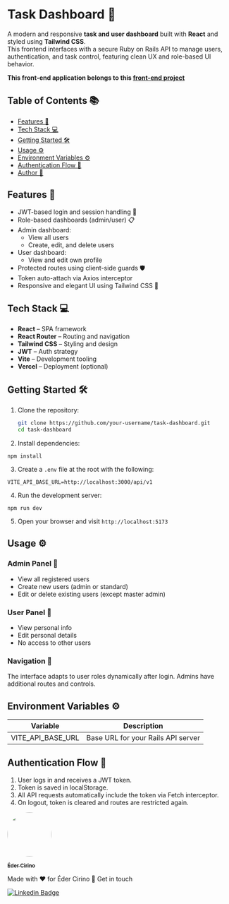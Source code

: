 # Task Dashboard 🧩

A modern and responsive **task and user dashboard** built with **React** and styled using **Tailwind CSS**.  
This frontend interfaces with a secure Ruby on Rails API to manage users, authentication, and task control, featuring clean UX and role-based UI behavior.

**This front-end application belongs to this [front-end project](https://github.com/edercirino/task-dashboard-api)**

## Table of Contents 📚

- [Features 🚀](#features-)
- [Tech Stack 💻](#tech-stack-)
- [Getting Started 🛠](#getting-started-)
- [Usage ⚙️](#usage-)
- [Environment Variables ⚙️](#environment-variables-)
- [Authentication Flow 🔐](#authentication-flow-)
- [Author 👤](#author-)

## Features 🚀

- JWT-based login and session handling 🔐
- Role-based dashboards (admin/user) 📋
- Admin dashboard:
  - View all users
  - Create, edit, and delete users
- User dashboard:
  - View and edit own profile
- Protected routes using client-side guards 🛡️
- Token auto-attach via Axios interceptor
- Responsive and elegant UI using Tailwind CSS 🌈

## Tech Stack 💻

<span href="tech-stack"></span>

- **React** – SPA framework
- **React Router** – Routing and navigation
- **Tailwind CSS** – Styling and design
- **JWT** – Auth strategy
- **Vite** – Development tooling
- **Vercel** – Deployment (optional)

## Getting Started 🛠

<span href="getting-started"></span>

1. Clone the repository:

   ```bash
   git clone https://github.com/your-username/task-dashboard.git
   cd task-dashboard
   ```

2. Install dependencies:

```
npm install
```

3. Create a `.env` file at the root with the following:

```
VITE_API_BASE_URL=http://localhost:3000/api/v1
```

4. Run the development server:

```
npm run dev
```

5. Open your browser and visit `http://localhost:5173`

## Usage ⚙️

<span href="usage"></span>

### Admin Panel 👑

- View all registered users
- Create new users (admin or standard)
- Edit or delete existing users (except master admin)

### User Panel 👤

- View personal info
- Edit personal details
- No access to other users

### Navigation 🔄

The interface adapts to user roles dynamically after login. Admins have additional routes and controls.

## Environment Variables ⚙️

<span href="environment-variables"></span>

| Variable          | Description                        |
| ----------------- | ---------------------------------- |
| VITE_API_BASE_URL | Base URL for your Rails API server |

## Authentication Flow 🔐

<span href="authentication-flow"></span>

1. User logs in and receives a JWT token.
2. Token is saved in localStorage.
3. All API requests automatically include the token via Fetch interceptor.
4. On logout, token is cleared and routes are restricted again.

<a href="https://www.linkedin.com/in/edercirino/">
<img style="border-radius: 50%;" src="https://avatars3.githubusercontent.com/u/25642656" width="100px" alt=""/>
<br />

<span href="author"></span>

<sub><b>Éder Cirino</b></sub></a>

Made with ❤️ for Éder Cirino 👋 Get in touch

[![Linkedin Badge](https://img.shields.io/badge/-Éder-blue?style=flat-square&logo=Linkedin&logoColor=white&link=https://www.linkedin.com/in/edercirino/)](https://www.linkedin.com/in/edercirino/)
